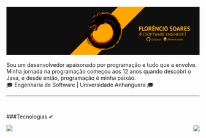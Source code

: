 [![ProfileBanner](https://github.com/zlilpoof/zlilpoof/blob/main/capa%20linkedin%20v6.png)](https://github.com/zlilpoof)

Sou um desenvolvedor apaixonado por programação e tudo que a envolve. <br/>
Minha jornada na programação começou aos 12 anos quando descobri o Java,
e desde então, programação é minha paixão. <br/>
🎓 Engenharia de Software | Universidade Anhanguera 🎓

---
<br/>

###Tecnologias ✔

<a href="https://github.com/zlilpoof">
  <img align="left" src="https://github-readme-stats.vercel.app/api/top-langs/?username=zlilpoof&theme=vision-friendly-dark" />
  </a>

<a href="https://github.com/zlilpoof">
  <img align="right" src="https://github-readme-stats.vercel.app/api?username=zlilpoof&theme=vision-friendly-dark&show_icons=true&rank_icon=github" />
  </a>

  

<br/>
<br/>
<br/>
